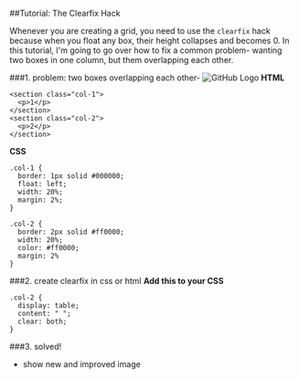 ##Tutorial: The Clearfix Hack

Whenever you are creating a grid, you need to use the `clearfix` hack because when you float any box, their height collapses and becomes 0. In this tutorial, I'm going to go over how to fix a common problem- wanting two boxes in one column, but them overlapping each other.

###1. problem: two boxes overlapping each other-
![GitHub Logo](/Users/camillemauban/Desktop/problem.png)
**HTML**
```
<section class="col-1">
  <p>1</p>
</section>
<section class="col-2">
  <p>2</p>
</section>
```
**CSS**
```
.col-1 {
  border: 1px solid #000000;
  float: left;
  width: 20%;
  margin: 2%;
}
  
.col-2 {
  border: 2px solid #ff0000;
  width: 20%;
  color: #ff0000;
  margin: 2%
}
```

###2. create clearfix in css or html
**Add this to your CSS**
```
.col-2 {
  display: table;
  content: " ";
  clear: both;
}
```
###3. solved!
  - show new and improved image
